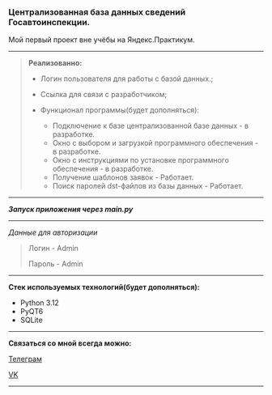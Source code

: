 ### Централизованная база данных сведений Госавтоинспекции.

Мой первый проект вне учёбы на Яндекс.Практикум.


------------

> **Реализованно:**
>
>+ Логин пользователя для работы с базой данных.;
>+ Ссылка для связи с разработчиком;
>+ Функционал программы(будет дополняться):
>
>    + Подключение к базе централизованной базе данных - в разработке.
>    + Окно с выбором и загрузкой программного обеспечения - в разработке.
>    + Окно с инструкциями по установке программного обеспечения - в разработке.
>    + Получение шаблонов заявок - Работает.
>    + Поиск паролей dst-файлов из базы данных - Работает.

------------

***Запуск приложения через main.py***

------------

*Данные для авторизации*
> Логин - Admin
>
> Пароль - Admin

------------

**Стек используемых технологий(будет дополняться):**

- Python 3.12
- PyQT6
- SQLite

------------

**Связаться со мной всегда можно:**

[Телеграм](https://t.me/tima_skye "Телеграм")

[VK](https://vk.com/tima_skye "VK")

------------
